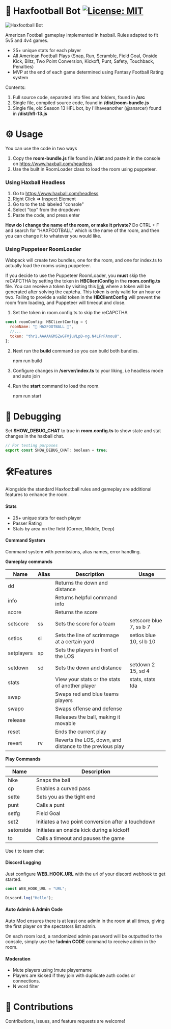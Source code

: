 # 🏈 Haxfootball Bot [![License: MIT](https://img.shields.io/badge/License-MIT-yellow.svg)](https://opensource.org/licenses/MIT)

![Haxfootball Bot](https://i.imgur.com/7jwWrDH.png)

American Football gameplay implemented in haxball. Rules adapted to fit 5v5 and 4v4 games.

- 25+ unique stats for each player
- All American Football Plays (Snap, Run, Scramble, Field Goal, Onside Kick, Blitz, Two Point Conversion, Kickoff, Punt, Safety, Touchback, Penalties)
- MVP at the end of each game determined using Fantasy Football Rating system

Contents:

1.  Full source code, separated into files and folders, found in **/src**
2.  Single file, compiled source code, found in **/dist/room-bundle.js**
3.  Single file, old Season 13 HFL bot, by I'llhaveanother (@anarcer) found in **/dist/hfl-13.js**

# ⚙️ Usage

You can use the code in two ways

1.  Copy the **room-bundle.js** file found in **/dist** and paste it in the console on https://www.haxball.com/headless
2.  Use the built in RoomLoader class to load the room using puppeteer.

### Using Haxball Headless

1. Go to https://www.haxball.com/headless
2. Right Click => Inspect Element
3. Go to to the tab labeled "console"
4. Select "top" from the dropdown
5. Paste the code, and press enter

**How do I change the name of the room, or make it private?**
Do CTRL + F and search for "HAXFOOTBALL" which is the name of the room, and then you can change it to whatever you would like.

### Using Puppeteer RoomLoader

Webpack will create two bundles, one for the room, and one for index.ts to actually load the rooms using puppeteer.

If you decide to use the Puppeteer RoomLoader, you **must** skip the reCAPCTHA by setting the token in **HBClientConfig** in the **room.config.ts** file. You can receive a token by visiting this [link](https://www.haxball.com/headlesstoken) where a token will be generated after solving the captcha. This token is only valid for an hour or two. Failing to provide a valid token in the **HBClientConfig** will prevent the room from loading, and Puppeteer will timeout and close.

1. Set the token in room.config.ts to skip the reCAPCTHA

```js
const roomConfig: HBClientConfig = {
  roomName: "🏈 HAXFOOTBALL 🏈",
  //...
  token: "thr1.AAAAAGMSZwGFVjuVLpD-ng.N4LFrFAnou8",
};
```

2. Next run the **build** command so you can build both bundles.

   npm run build

3. Configure changes in **/server/index.ts** to your liking, i.e headless mode and auto join

4. Run the **start** command to load the room.

   npm run start

# 🔧 Debugging

Set **SHOW_DEBUG_CHAT** to true in **room.config.ts** to show state and stat changes in the haxball chat.

```js
// For testing purposes
export const SHOW_DEBUG_CHAT: boolean = true;
```

# 🛠️Features

Alongside the standard Haxfootball rules and gameplay are additional features to enhance the room.

#### Stats

- 25+ unique stats for each player
- Passer Rating
- Stats by area on the field (Corner, Middle, Deep)

#### Command System

Command system with permissions, alias names, error handling.

**Gameplay commands**

| Name       | Alias | Description                                              | Usage                   |
| ---------- | ----- | -------------------------------------------------------- | ----------------------- |
| dd         |       | Returns the down and distance                            |                         |
| info       |       | Returns helpful command info                             |                         |
| score      |       | Returns the score                                        |                         |
| setscore   | ss    | Sets the score for a team                                | setscore blue 7, ss b 7 |
| setlos     | sl    | Sets the line of scrimmage at a certain yard             | setlos blue 10, sl b 10 |
| setplayers | sp    | Sets the players in front of the LOS                     |                         |
| setdown    | sd    | Sets the down and distance                               | setdown 2 15, sd 4      |
| stats      |       | View your stats or the stats of another player           | stats, stats tda        |
| swap       |       | Swaps red and blue teams players                         |                         |
| swapo      |       | Swaps offense and defense                                |                         |
| release    |       | Releases the ball, making it movable                     |                         |
| reset      |       | Ends the current play                                    |                         |
| revert     | rv    | Reverts the LOS, down, and distance to the previous play |                         |

**Play Commands**

| Name      | Description                                        |
| --------- | -------------------------------------------------- |
| hike      | Snaps the ball                                     |
| cp        | Enables a curved pass                              |
| sette     | Sets you as the tight end                          |
| punt      | Calls a punt                                       |
| setfg     | Field Goal                                         |
| set2      | Initiates a two point conversion after a touchdown |
| setonside | Initiates an onside kick during a kickoff          |
| to        | Calls a timeout and pauses the game                |

Use t to team chat

#### Discord Logging

Just configure **WEB_HOOK_URL** with the url of your discord webhook to get started.

```js
const WEB_HOOK_URL = "URL";

Discord.log("Hello");
```

#### Auto Admin & Admin Code

Auto Mod ensures there is at least one admin in the room at all times, giving the first player on the spectators list admin.

On each room load, a randomized admin password will be outputted to the console, simply use the **!admin CODE** command to receive admin in the room.

#### Moderation

- Mute players using !mute playername
- Players are kicked if they join with duplicate auth codes or  
  connections.
- N word filter

# 🤝 Contributions

Contributions, issues, and feature requests are welcome!
